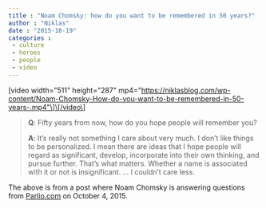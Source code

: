 ```yaml
---
title : "Noam Chomsky: how do you want to be remembered in 50 years?"
author : "Niklas"
date : "2015-10-19"
categories : 
 - culture
 - heroes
 - people
 - video
---
```


\[video width="511" height="287" mp4="https://niklasblog.com/wp-content/Noam-Chomsky-How-do-you-want-to-be-remembered-in-50-years-.mp4"\]\[/video\]

> **Q**: Fifty years from now, how do you hope people will remember you?
> 
> **A**: It’s really not something I care about very much. I don’t like things to be personalized. I mean there are ideas that I hope people will regard as significant, develop, incorporate into their own thinking, and pursue further. That’s what matters. Whether a name is associated with it or not is insignificant. … I couldn’t care less.

The above is from a post where Noam Chomsky is answering questions from [Parlio.com](http://parlio.com/qa/noam-chomsky) on October 4, 2015.
